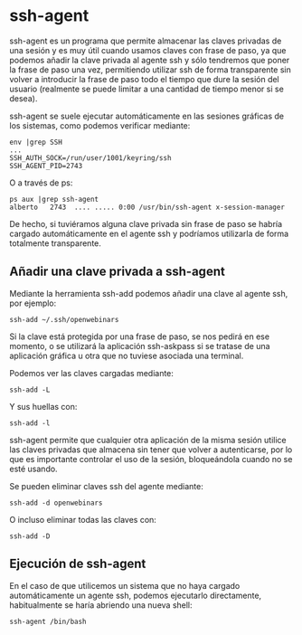 # ssh-agent

ssh-agent es un programa que permite almacenar las claves privadas de
una sesión y es muy útil cuando usamos claves con frase de paso, ya
que podemos añadir la clave privada al agente ssh y sólo tendremos que
poner la frase de paso una vez, permitiendo utilizar ssh de forma 
transparente sin volver a introducir la frase de paso todo el tiempo
que dure la sesión del usuario (realmente se puede limitar a una
cantidad de tiempo menor si se desea).

ssh-agent se suele ejecutar automáticamente en las sesiones gráficas
de los sistemas, como podemos verificar mediante:

```
env |grep SSH
...
SSH_AUTH_SOCK=/run/user/1001/keyring/ssh
SSH_AGENT_PID=2743
```

O a través de ps:

```
ps aux |grep ssh-agent
alberto   2743  .... ..... 0:00 /usr/bin/ssh-agent x-session-manager
```

De hecho, si tuviéramos alguna clave privada sin frase de paso se
habría cargado automáticamente en el agente ssh y podríamos utilizarla
de forma totalmente transparente.

## Añadir una clave privada a ssh-agent

Mediante la herramienta ssh-add podemos añadir una clave al agente
ssh, por ejemplo:

```
ssh-add ~/.ssh/openwebinars
```

Si la clave está protegida por una frase de paso, se nos pedirá en ese
momento, o se utilizará la aplicación ssh-askpass si se tratase de una
aplicación gráfica u otra que no tuviese asociada una terminal.

Podemos ver las claves cargadas mediante:

```
ssh-add -L
```

Y sus huellas con:

```
ssh-add -l
```

ssh-agent permite que cualquier otra aplicación de la misma sesión
utilice las claves privadas que almacena sin tener que volver a
autenticarse, por lo que es importante controlar el uso de la sesión,
bloqueándola cuando no se esté usando.

Se pueden eliminar claves ssh del agente mediante:

```
ssh-add -d openwebinars
```

O incluso eliminar todas las claves con:

```
ssh-add -D
```

## Ejecución de ssh-agent

En el caso de que utilicemos un sistema que no haya cargado
automáticamente un agente ssh, podemos ejecutarlo directamente,
habitualmente se haría abriendo una nueva shell:

```
ssh-agent /bin/bash
```

